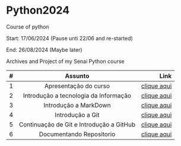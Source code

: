 # Python2024

Course of python

Start: 17/06/2024 (Pause unti 22/06 and re-started)

End: 26/08/2024 (Maybe later)

Archives and Project of my Senai Python course

| #   |                 Assunto                  |                                                                          Link |
| --- | :--------------------------------------: | ----------------------------------------------------------------------------: |
| 1   |          Apresentação do curso           | [clique aqui](https://github.com/biano14/Python2024/blob/main/Aulas/Aula1.md) |
| 2   |  Introdução a tecnologia da Informação   | [clique aqui](https://github.com/biano14/Python2024/blob/main/Aulas/Aula2.md) |
| 3   |          Introdução a MarkDown           | [clique aqui](https://github.com/biano14/Python2024/blob/main/Aulas/Aula3.md) |
| 4   |             Introdução a Git             | [clique aqui](https://github.com/biano14/Python2024/blob/main/Aulas/Aula4.md) |
| 5   | Continuação de Git e Introdução a GitHub | [clique aqui](https://github.com/biano14/Python2024/blob/main/Aulas/Aula5.md) |
| 6   |         Documentando Repositorio         | [clique aqui](https://github.com/biano14/Python2024/blob/main/Aulas/aula6.md) |
